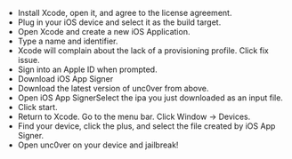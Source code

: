 * Install Xcode, open it, and agree to the license agreement.
* Plug in your iOS device and select it as the build target.
* Open Xcode and create a new iOS Application.
* Type a name and identifier.
* Xcode will complain about the lack of a provisioning profile. Click fix issue.
* Sign into an Apple ID when prompted.
* Download iOS App Signer
* Download the latest version of unc0ver from above.
* Open iOS App SignerSelect the ipa you just downloaded as an input file.
* Click start.
* Return to Xcode. Go to the menu bar. Click Window → Devices.
* Find your device, click the plus, and select the file created by iOS App Signer.
* Open unc0ver on your device and jail​break!
